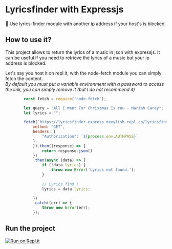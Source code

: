 # Lyricsfinder with Expressjs
🎵 Use lyrics-finder module with another ip address if your host's is blocked.

## How to use it?
This project allows to return the lyrics of a music in json with expressjs. It can be useful if you need to retrieve the lyrics of a music but your ip address is blocked.

Let's say you host it on repl.it, with the node-fetch module you can simply fetch the content.
<br>*By default you must put a variable environment with a password to access the link, you can simply remove it (but I do not recommend it)*

```js
        const fetch = require('node-fetch');

        let query = "All I Want For Christmas Is You - Mariah Carey";
        let lyrics = "";

        fetch(`https://lyricsfinder-express.nevylish.repl.co/lyricsfinder/${query}`, {
            method: "GET",
            headers: {
                "Authorization": `${process.env.AUTHPASS}`
            }
            }).then((response) => {
                return response.json()
            })
            .then(async (data) => {
                if (!data.lyrics) {
                    throw new Error('Lyrics not found.');
                }
                
                // Lyrics find !
                lyrics = data.lyrics;

            })
            .catch((err) => {
                throw new Error(err);
            });
```

## Run the project
[![Run on Repl.it](https://repl.it/badge/github/Nevylish/lyricsfinder-express)](https://repl.it/github/Nevylish/lyricsfinder-express)

